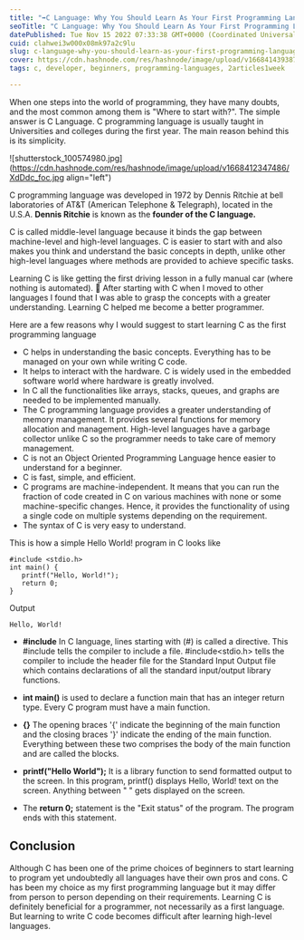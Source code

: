 ```yaml
---
title: "➡️C Language: Why You Should Learn As Your First Programming Language?"
seoTitle: "C Language: Why You Should Learn As Your First Programming Language?"
datePublished: Tue Nov 15 2022 07:33:38 GMT+0000 (Coordinated Universal Time)
cuid: clahwei3w000x08mk97a2c9lu
slug: c-language-why-you-should-learn-as-your-first-programming-language
cover: https://cdn.hashnode.com/res/hashnode/image/upload/v1668414393873/QZpg7u7iA.png
tags: c, developer, beginners, programming-languages, 2articles1week

---
```


When one steps into the world of programming, they have many doubts, and the most common among them is "Where to start with?". The simple answer is C Language. 
C programming language is usually taught in Universities and colleges during the first year.
The main reason behind this is its simplicity. 

![shutterstock_100574980.jpg](https://cdn.hashnode.com/res/hashnode/image/upload/v1668412347486/XdDdc_foc.jpg align="left")

C programming language was developed in 1972 by Dennis Ritchie at bell laboratories of AT&T (American Telephone & Telegraph), located in the U.S.A.
**Dennis Ritchie** is known as the **founder of the C language.**

C is called middle-level language because it binds the gap between machine-level and high-level languages. C is easier to start with and also makes you think and understand the basic concepts in depth, unlike other high-level languages where methods are provided to achieve specific tasks. 

Learning C is like getting the first driving lesson in a fully manual car (where nothing is automated). 🚗 After starting with C when I moved to other languages I found that I was able to grasp the concepts with a greater understanding. Learning C helped me become a better programmer. 

Here are a few reasons why I would suggest to start learning C as the first programming language
- C helps in understanding the basic concepts. Everything has to be managed on your own while writing C code. 
- It helps to interact with the hardware. C is widely used in the embedded software world where hardware is greatly involved. 
- In C all the functionalities like arrays, stacks, queues, and graphs are needed to be implemented manually. 
- The C programming language provides a greater understanding of memory management.  It provides several functions for memory allocation and management. High-level languages have a garbage collector unlike C so the programmer needs to take care of memory management.
- C is not an Object Oriented Programming Language hence easier to understand for a beginner.
- C is fast, simple, and efficient.
- C programs are machine-independent. It means that you can run the fraction of code created in C on various machines with none or some machine-specific changes. Hence, it provides the functionality of using a single code on multiple systems depending on the requirement.
- The syntax of C is very easy to understand.

This is how a simple Hello World! program in C looks like

```
#include <stdio.h>
int main() {
   printf("Hello, World!");
   return 0;
}
```

Output
```
Hello, World!
```

- **#include** In C language, lines starting with (#) is called a directive. This #include tells the compiler to include a file. #include<stdio.h> tells the compiler to include the header file for the Standard Input Output file which contains declarations of all the standard input/output library functions.

- **int main()** is used to declare a function main that has an integer return type. Every C program must have a main function.

- **{}** The opening braces '{' indicate the beginning of the main function and the closing braces '}' indicate the ending of the main function. Everything between these two comprises the body of the main function and are called the blocks.

- **printf("Hello World");**  It is a library function to send formatted output to the screen. In this program, printf() displays Hello, World! text on the screen. Anything between " " gets displayed on the screen.

- The **return 0;** statement is the "Exit status" of the program. The program ends with this statement. 

## Conclusion
Although C has been one of the prime choices of beginners to start learning to program yet undoubtedly all languages have their own pros and cons. C has been my choice as my first programming language but it may differ from person to person depending on their requirements. Learning C is definitely beneficial for a programmer, not necessarily as a first language. But learning to write C code becomes difficult after learning high-level languages.

